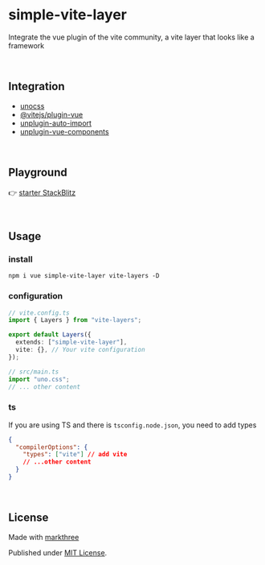 # simple-vite-layer

Integrate the vue plugin of the vite community, a vite layer that looks like a
framework

<br />

## Integration

- [unocss](https://github.com/unocss/unocss)
- [@vitejs/plugin-vue](https://github.com/vitejs/vite-plugin-vue)
- [unplugin-auto-import](https://github.com/antfu/unplugin-auto-import)
- [unplugin-vue-components](https://github.com/antfu/unplugin-vue-components)

<br />

## Playground

👉
[starter StackBlitz](https://stackblitz.com/github.com/markthree/simple-vite-layer-starter)

<br />

## Usage

### install

```shell
npm i vue simple-vite-layer vite-layers -D
```

### configuration

```ts
// vite.config.ts
import { Layers } from "vite-layers";

export default Layers({
  extends: ["simple-vite-layer"],
  vite: {}, // Your vite configuration
});
```

```ts
// src/main.ts
import "uno.css";
// ... other content
```

### ts

If you are using TS and there is `tsconfig.node.json`, you need to add types

```json
{
  "compilerOptions": {
    "types": ["vite"] // add vite
    // ...other content
  }
}
```

<br />

## License

Made with [markthree](https://github.com/markthree)

Published under [MIT License](./LICENSE).
